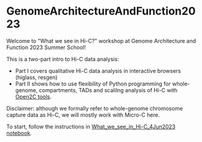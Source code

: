 # GenomeArchitectureAndFunction2023

Welcome to "What we see in Hi-C?" workshop at Genome Architecture and Function 2023 Summer School!

This is a two-part intro to Hi-C data analysis: 

- Part I covers qualitative Hi-C data analysis in interactive browsers (higlass, resgen)
- Part II shows how to use flexibility of Python programming for whole-genome, compartments, TADs and scalilng analysis of Hi-C with [Open2C tools](https://github.com/open2c).

Disclaimer: although we formally refer to whole-genome chromosome capture data as Hi-C, we will mostly work with Micro-C here. 

To start, follow the instructions in [What_we_see_in_Hi-C_4Jun2023 notebook](https://github.com/mirnylab/GenomeArchitectureAndFunction2023/blob/main/What_we_see_in_Hi-C_4Jun2023.ipynb). 
